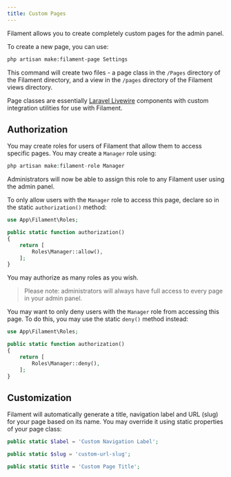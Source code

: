 ```yaml
---
title: Custom Pages
---
```


<p class="lg:text-2xl">Filament allows you to create completely custom pages for the admin panel.</p>

To create a new page, you can use:

```bash
php artisan make:filament-page Settings
```

This command will create two files - a page class in the `/Pages` directory of the Filament directory, and a view in the `/pages` directory of the Filament views directory.

Page classes are essentially [Laravel Livewire](https://laravel-livewire.com) components with custom integration utilities for use with Filament.

## Authorization

You may create roles for users of Filament that allow them to access specific pages. You may create a `Manager` role using:

```php
php artisan make:filament-role Manager
```

Administrators will now be able to assign this role to any Filament user using the admin panel.

To only allow users with the `Manager` role to access this page, declare so in the static `authorization()` method:

```php
use App\Filament\Roles;

public static function authorization()
{
    return [
        Roles\Manager::allow(),
    ];
}
```

You may authorize as many roles as you wish.

> Please note: administrators will always have full access to every page in your admin panel.

You may want to only deny users with the `Manager` role from accessing this page. To do this, you may use the static `deny()` method instead:

```php
use App\Filament\Roles;

public static function authorization()
{
    return [
        Roles\Manager::deny(),
    ];
}
```

## Customization

Filament will automatically generate a title, navigation label and URL (slug) for your page based on its name. You may override it using static properties of your page class:

```php
public static $label = 'Custom Navigation Label';

public static $slug = 'custom-url-slug';

public static $title = 'Custom Page Title';
```

